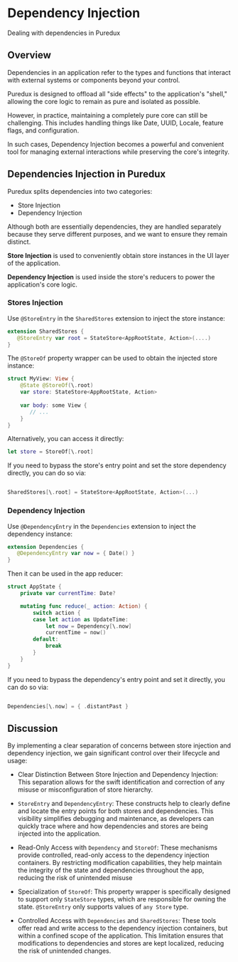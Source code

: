 # Dependency Injection

Dealing with dependencies in Puredux

## Overview

Dependencies in an application refer to the types and functions that interact with external systems or components beyond your control.

Puredux is designed to offload all "side effects" to the application's "shell," allowing the core logic to remain as pure and isolated as possible.

However, in practice, maintaining a completely pure core can still be challenging. This includes handling things like Date, UUID, Locale, feature flags, and configuration.

In such cases, Dependency Injection becomes a powerful and convenient tool for managing external interactions while preserving the core's integrity.

## Dependencies Injection in Puredux

Puredux splits dependencies into two categories:

- Store Injection
- Dependency Injection

Although both are essentially dependencies, they are handled separately because they serve different purposes, and we want to ensure they remain distinct.

**Store Injection** is used to conveniently obtain store instances in the UI layer of the application.

**Dependency Injection** is used inside the store's reducers to power the application's core logic.

### Stores Injection

Use `@StoreEntry` in the `SharedStores` extension to inject the store instance:


```swift
extension SharedStores {
   @StoreEntry var root = StateStore<AppRootState, Action>(....)  
}
```

The `@StoreOf` property wrapper can be used to obtain the injected store instance:


```swift
struct MyView: View {
    @State @StoreOf(\.root)
    var store: StateStore<AppRootState, Action>
    
    var body: some View {
       // ...
    }
}
```

Alternatively, you can access it directly:

```swift
let store = StoreOf[\.root]
```

If you need to bypass the store's entry point and set the store dependency directly, you can do so via:

```swift

SharedStores[\.root] = StateStore<AppRootState, Action>(...)

```

### Dependency Injection

Use `@DependencyEntry` in the `Dependencies` extension to inject the dependency instance:

```swift
extension Dependencies {
   @DependencyEntry var now = { Date() }  
}
```

Then it can be used in the app reducer:

```swift
struct AppState {
    private var currentTime: Date?

    mutating func reduce(_ action: Action) {
        switch action {
        case let action as UpdateTime:
            let now = Dependency[\.now]
            currentTime = now()
        default:
            break
        }
    }
}

```

If you need to bypass the dependency's entry point and set it directly, you can do so via:


```swift

Dependencies[\.now] = { .distantPast }

```

## Discussion 

By implementing a clear separation of concerns between store injection and dependency injection, we gain significant control over their lifecycle and usage:

- Clear Distinction Between Store Injection and Dependency Injection: This separation allows for the swift identification and correction of any misuse or misconfiguration of store hierarchy.

- `StoreEntry` and `DependencyEntry`: These constructs help to clearly define and locate the entry points for both stores and dependencies. This visibility simplifies debugging and maintenance, as developers can quickly trace where and how dependencies and stores are being injected into the application.

- Read-Only Access with `Dependency` and `StoreOf`: These mechanisms provide controlled, read-only access to the dependency injection containers. By restricting modification capabilities, they help maintain the integrity of the state and dependencies throughout the app, reducing the risk of unintended misuse

- Specialization of `StoreOf`: This property wrapper is specifically designed to support only `StateStore` types, which are responsible for owning the state. `@StoreEntry` only supports values of `any Store` type.

- Controlled Access with `Dependencies` and `SharedStores`: These tools offer read and write access to the dependency injection containers, but within a confined scope of the application. This limitation ensures that modifications to dependencies and stores are kept localized, reducing the risk of unintended changes.
